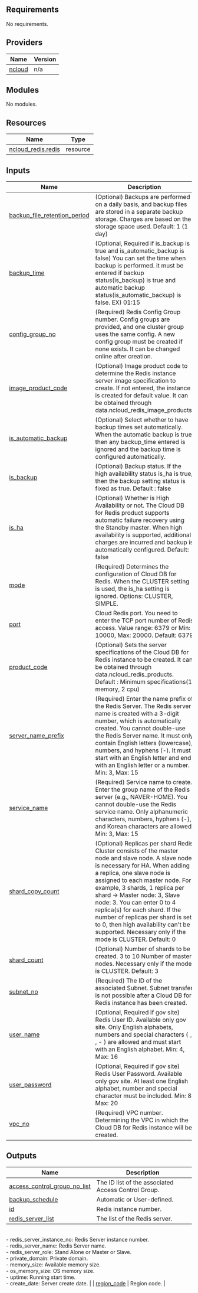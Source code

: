 <!-- BEGIN_TF_DOCS -->
## Requirements

No requirements.

## Providers

| Name | Version |
|------|---------|
| <a name="provider_ncloud"></a> [ncloud](#provider\_ncloud) | n/a |

## Modules

No modules.

## Resources

| Name | Type |
|------|------|
| [ncloud_redis.redis](https://registry.terraform.io/providers/hashicorp/ncloud/latest/docs/resources/redis) | resource |

## Inputs

| Name | Description | Type | Default | Required |
|------|-------------|------|---------|:--------:|
| <a name="input_backup_file_retention_period"></a> [backup\_file\_retention\_period](#input\_backup\_file\_retention\_period) | (Optional) Backups are performed on a daily basis, and backup files are stored in a separate backup storage. Charges are based on the storage space used. Default: 1 (1 day) | `number` | `1` | no |
| <a name="input_backup_time"></a> [backup\_time](#input\_backup\_time) | (Optional, Required if is\_backup is true and is\_automatic\_backup is false) You can set the time when backup is performed. it must be entered if backup status(is\_backup) is true and automatic backup status(is\_automatic\_backup) is false. EX) 01:15 | `string` | `null` | no |
| <a name="input_config_group_no"></a> [config\_group\_no](#input\_config\_group\_no) | (Required) Redis Config Group number. Config groups are provided, and one cluster group uses the same config. A new config group must be created if none exists. It can be changed online after creation. | `string` | n/a | yes |
| <a name="input_image_product_code"></a> [image\_product\_code](#input\_image\_product\_code) | (Optional) Image product code to determine the Redis instance server image specification to create. If not entered, the instance is created for default value. It can be obtained through data.ncloud\_redis\_image\_products. | `string` | `null` | no |
| <a name="input_is_automatic_backup"></a> [is\_automatic\_backup](#input\_is\_automatic\_backup) | (Optional) Select whether to have backup times set automatically. When the automatic backup is true, then any backup\_time entered is ignored and the backup time is configured automatically. | `bool` | `false` | no |
| <a name="input_is_backup"></a> [is\_backup](#input\_is\_backup) | (Optional) Backup status. If the high availability status is\_ha is true, then the backup setting status is fixed as true. Default : false | `bool` | `false` | no |
| <a name="input_is_ha"></a> [is\_ha](#input\_is\_ha) | (Optional) Whether is High Availability or not. The Cloud DB for Redis product supports automatic failure recovery using the Standby master. When high availability is supported, additional charges are incurred and backup is automatically configured. Default: false | `bool` | `false` | no |
| <a name="input_mode"></a> [mode](#input\_mode) | (Required) Determines the configuration of Cloud DB for Redis. When the CLUSTER setting is used, the is\_ha setting is ignored. Options: CLUSTER, SIMPLE. | `string` | n/a | yes |
| <a name="input_port"></a> [port](#input\_port) | Cloud Redis port. You need to enter the TCP port number of Redis access. Value range: 6379 or Min: 10000, Max: 20000. Default: 6379 | `number` | `6379` | no |
| <a name="input_product_code"></a> [product\_code](#input\_product\_code) | (Optional) Sets the server specifications of the Cloud DB for Redis instance to be created. It can be obtained through data.ncloud\_redis\_products. Default : Minimum specifications(1 memory, 2 cpu) | `string` | `null` | no |
| <a name="input_server_name_prefix"></a> [server\_name\_prefix](#input\_server\_name\_prefix) | (Required) Enter the name prefix of the Redis Server. The Redis server name is created with a 3-digit number, which is automatically created. You cannot double-use the Redis Server name. It must only contain English letters (lowercase), numbers, and hyphens (-). It must start with an English letter and end with an English letter or a number. Min: 3, Max: 15 | `string` | n/a | yes |
| <a name="input_service_name"></a> [service\_name](#input\_service\_name) | (Required) Service name to create. Enter the group name of the Redis server (e.g., NAVER-HOME). You cannot double-use the Redis service name. Only alphanumeric characters, numbers, hyphens (-), and Korean characters are allowed. Min: 3, Max: 15 | `string` | n/a | yes |
| <a name="input_shard_copy_count"></a> [shard\_copy\_count](#input\_shard\_copy\_count) | (Optional) Replicas per shard Redis Cluster consists of the master node and slave node. A slave node is necessary for HA. When adding a replica, one slave node is assigned to each master node. For example, 3 shards, 1 replica per shard -> Master node: 3, Slave node: 3. You can enter 0 to 4 replica(s) for each shard. If the number of replicas per shard is set to 0, then high availability can't be supported. Necessary only if the mode is CLUSTER. Default: 0 | `number` | `null` | no |
| <a name="input_shard_count"></a> [shard\_count](#input\_shard\_count) | (Optional) Number of shards to be created. 3 to 10 Number of master nodes. Necessary only if the mode is CLUSTER. Default: 3 | `number` | `null` | no |
| <a name="input_subnet_no"></a> [subnet\_no](#input\_subnet\_no) | (Required) The ID of the associated Subnet. Subnet transfer is not possible after a Cloud DB for Redis instance has been created. | `string` | n/a | yes |
| <a name="input_user_name"></a> [user\_name](#input\_user\_name) | (Optional, Required if gov site) Redis User ID. Available only gov site. Only English alphabets, numbers and special characters ( \_ , - ) are allowed and must start with an English alphabet. Min: 4, Max: 16 | `string` | `null` | no |
| <a name="input_user_password"></a> [user\_password](#input\_user\_password) | (Optional, Required if gov site) Redis User Password. Available only gov site. At least one English alphabet, number and special character must be included. Min: 8, Max: 20 | `string` | `null` | no |
| <a name="input_vpc_no"></a> [vpc\_no](#input\_vpc\_no) | (Required) VPC number. Determining the VPC in which the Cloud DB for Redis instance will be created. | `string` | n/a | yes |

## Outputs

| Name | Description |
|------|-------------|
| <a name="output_access_control_group_no_list"></a> [access\_control\_group\_no\_list](#output\_access\_control\_group\_no\_list) | The ID list of the associated Access Control Group. |
| <a name="output_backup_schedule"></a> [backup\_schedule](#output\_backup\_schedule) | Automatic or User-defined. |
| <a name="output_id"></a> [id](#output\_id) | Redis instance number. |
| <a name="output_redis_server_list"></a> [redis\_server\_list](#output\_redis\_server\_list) | The list of the Redis server.<br>- redis\_server\_instance\_no: Redis Server instance number.<br>- redis\_server\_name: Redis Server name.<br>- redis\_server\_role: Stand Alone or Master or Slave.<br>- private\_domain: Private domain.<br>- memory\_size: Available memory size.<br>- os\_memory\_size: OS memory size.<br>- uptime: Running start time.<br>- create\_date: Server create date. |
| <a name="output_region_code"></a> [region\_code](#output\_region\_code) | Region code. |
<!-- END_TF_DOCS -->
